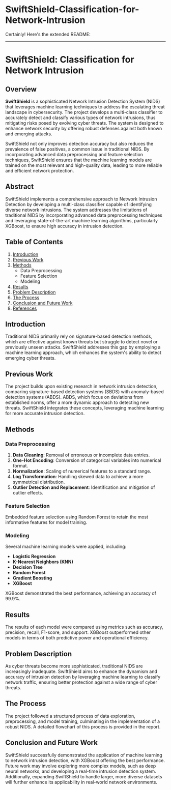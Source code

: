 # SwiftShield-Classification-for-Network-Intrusion
Certainly! Here's the extended README:

---

# SwiftShield: Classification for Network Intrusion

## Overview

**SwiftShield** is a sophisticated Network Intrusion Detection System (NIDS) that leverages machine learning techniques to address the escalating threat landscape in cybersecurity. The project develops a multi-class classifier to accurately detect and classify various types of network intrusions, thus mitigating risks posed by evolving cyber threats. The system is designed to enhance network security by offering robust defenses against both known and emerging attacks.

SwiftShield not only improves detection accuracy but also reduces the prevalence of false positives, a common issue in traditional NIDS. By incorporating advanced data preprocessing and feature selection techniques, SwiftShield ensures that the machine learning models are trained on the most relevant and high-quality data, leading to more reliable and efficient network protection.

## Abstract

SwiftShield implements a comprehensive approach to Network Intrusion Detection by developing a multi-class classifier capable of identifying diverse network intrusions. The system addresses the limitations of traditional NIDS by incorporating advanced data preprocessing techniques and leveraging state-of-the-art machine learning algorithms, particularly XGBoost, to ensure high accuracy in intrusion detection.

## Table of Contents

1. [Introduction](#introduction)
2. [Previous Work](#previous-work)
3. [Methods](#methods)
    - Data Preprocessing
    - Feature Selection
    - Modeling
4. [Results](#results)
5. [Problem Description](#problem-description)
6. [The Process](#the-process)
7. [Conclusion and Future Work](#conclusion-and-future-work)
8. [References](#references)

## Introduction

Traditional NIDS primarily rely on signature-based detection methods, which are effective against known threats but struggle to detect novel or previously unseen attacks. SwiftShield addresses this gap by employing a machine learning approach, which enhances the system's ability to detect emerging cyber threats.

## Previous Work

The project builds upon existing research in network intrusion detection, comparing signature-based detection systems (SBDS) with anomaly-based detection systems (ABDS). ABDS, which focus on deviations from established norms, offer a more dynamic approach to detecting new threats. SwiftShield integrates these concepts, leveraging machine learning for more accurate intrusion detection.

## Methods

### Data Preprocessing

1. **Data Cleaning**: Removal of erroneous or incomplete data entries.
2. **One-Hot Encoding**: Conversion of categorical variables into numerical format.
3. **Normalization**: Scaling of numerical features to a standard range.
4. **Log Transformation**: Handling skewed data to achieve a more symmetrical distribution.
5. **Outlier Detection and Replacement**: Identification and mitigation of outlier effects.

### Feature Selection

Embedded feature selection using Random Forest to retain the most informative features for model training.

### Modeling

Several machine learning models were applied, including:
- **Logistic Regression**
- **K-Nearest Neighbors (KNN)**
- **Decision Tree**
- **Random Forest**
- **Gradient Boosting**
- **XGBoost**

XGBoost demonstrated the best performance, achieving an accuracy of 99.9%.

## Results

The results of each model were compared using metrics such as accuracy, precision, recall, F1-score, and support. XGBoost outperformed other models in terms of both predictive power and operational efficiency.

## Problem Description

As cyber threats become more sophisticated, traditional NIDS are increasingly inadequate. SwiftShield aims to enhance the dynamism and accuracy of intrusion detection by leveraging machine learning to classify network traffic, ensuring better protection against a wide range of cyber threats.

## The Process

The project followed a structured process of data exploration, preprocessing, and model training, culminating in the implementation of a robust NIDS. A detailed flowchart of this process is provided in the report.

## Conclusion and Future Work

SwiftShield successfully demonstrated the application of machine learning to network intrusion detection, with XGBoost offering the best performance. Future work may involve exploring more complex models, such as deep neural networks, and developing a real-time intrusion detection system. Additionally, expanding SwiftShield to handle larger, more diverse datasets will further enhance its applicability in real-world network environments.

